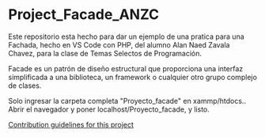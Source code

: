 # Project_Facade_ANZC

Este repositorio esta hecho para dar un ejemplo de una pratica para una Fachada, hecho en VS Code con PHP, del alumno Alan Naed Zavala Chavez, para la clase de Temas Selectos de Programación.

Facade es un patrón de diseño estructural que proporciona una interfaz simplificada a una biblioteca, un framework o cualquier otro grupo complejo de clases.

Solo ingresar la carpeta completa "Proyecto_facade" en xammp/htdocs.. Abrir el navegador y poner localhost/Proyecto_facade, y listo.

[Contribution guidelines for this project](/UML)
